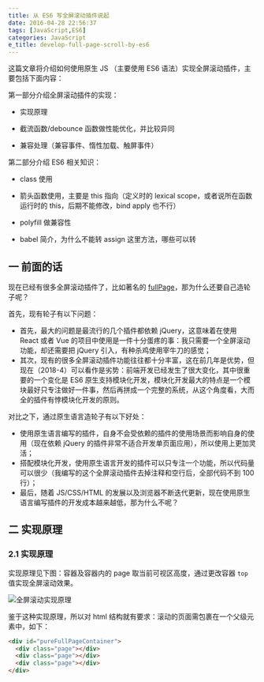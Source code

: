 ```yaml
---
title: 从 ES6 写全屏滚动插件说起
date: 2016-04-28 22:56:37
tags: [JavaScript,ES6]
categories: JavaScript
e_title: develop-full-page-scroll-by-es6
---
```


这篇文章将介绍如何使用原生 JS （主要使用 ES6 语法）实现全屏滚动插件，主要包括下面内容：

第一部分介绍全屏滚动插件的实现：

* 实现原理

* 截流函数/debounce 函数做性能优化，并比较异同

* 兼容处理（兼容事件、惰性加载、触屏事件）

第二部分介绍 ES6 相关知识：

* class 使用

* 箭头函数使用，主要是 this 指向（定义时的 lexical scope，或者说所在函数运行时的 this，后期不能修改，bind apply 也不行）

* polyfill 做兼容性

* babel 简介，为什么不能转 assign 这里方法，哪些可以转

## 一 前面的话

现在已经有很多全屏滚动插件了，比如著名的 [fullPage](https://github.com/alvarotrigo/fullPage.js)，那为什么还要自己造轮子呢？

首先，现有轮子有以下问题：

* 首先，最大的问题是最流行的几个插件都依赖 jQuery，这意味着在使用 React 或者 Vue 的项目中使用是一件十分蛋疼的事：我只需要一个全屏滚动功能，却还需要把 jQuery 引入，有种杀鸡使用宰牛刀的感觉；
* 其次，现有的很多全屏滚动插件功能往往都十分丰富，这在前几年是优势，但现在（2018-4）可以看作是劣势：前端开发已经发生了很大变化，其中很重要的一个变化是 ES6 原生支持模块化开发，模块化开发最大的特点是一个模块最好只专注做好一件事，然后再拼成一个完整的系统，从这个角度看，大而全的插件有悖模块化开发的原则。

对比之下，通过原生语言造轮子有以下好处：

* 使用原生语言编写的插件，自身不会受依赖的插件的使用场景而影响自身的使用（现在依赖 jQuery 的插件非常不适合开发单页面应用），所以使用上更加灵活；
* 搭配模块化开发，使用原生语言开发的插件可以只专注一个功能，所以代码量可以很少（我编写的这个全屏滚动插件去掉注释和空行后，全部代码不到 100 行）；
* 最后，随着 JS/CSS/HTML 的发展以及浏览器不断迭代更新，现在使用原生语言编写插件的开发成本越来越低，那为什么不呢？

## 二 实现原理

### 2.1 实现原理

实现原理见下图：容器及容器内的 page 取当前可视区高度，通过更改容器 `top` 值实现全屏滚动效果。

![全屏滚动实现原理](http://ol9ge41ud.bkt.clouddn.com/full_page_scroll.png)

鉴于这种实现原理，所以对 html 结构就有要求：滚动的页面需包裹在一个父级元素中，如下：

```html
<div id="pureFullPageContainer">
  <div class="page"></div>
  <div class="page"></div>
  <div class="page"></div>
</div>
```
